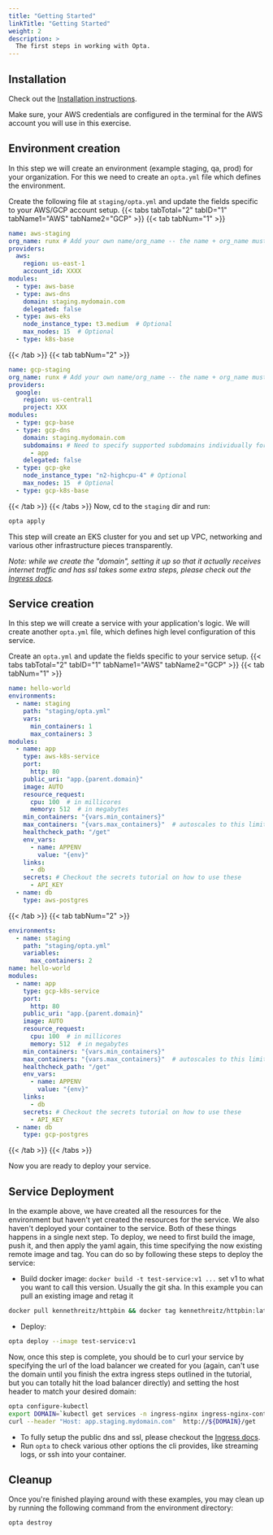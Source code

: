 ```yaml
---
title: "Getting Started"
linkTitle: "Getting Started"
weight: 2
description: >
  The first steps in working with Opta.
---
```



## Installation
Check out the [Installation instructions](/docs/installation).

Make sure, your AWS credentials are configured in the terminal for the AWS account you will use in this exercise.

## Environment creation
In this step we will create an environment (example staging, qa, prod) for your organization.
For this we need to create an `opta.yml` file which defines the environment.

Create the following file at `staging/opta.yml` and update the fields specific to your AWS/GCP account setup.
{{< tabs tabTotal="2" tabID="1" tabName1="AWS" tabName2="GCP" >}}
{{< tab tabNum="1" >}}
```yaml
name: aws-staging
org_name: runx # Add your own name/org_name -- the name + org_name must be universally unique
providers:
  aws:
    region: us-east-1
    account_id: XXXX
modules:
  - type: aws-base
  - type: aws-dns
    domain: staging.mydomain.com
    delegated: false
  - type: aws-eks
    node_instance_type: t3.medium  # Optional
    max_nodes: 15  # Optional
  - type: k8s-base
```
{{< /tab >}}
{{< tab tabNum="2" >}}
```yaml
name: gcp-staging
org_name: runx # Add your own name/org_name -- the name + org_name must be universally unique
providers:
  google:
    region: us-central1
    project: XXX
modules:
  - type: gcp-base
  - type: gcp-dns
    domain: staging.mydomain.com
    subdomains: # Need to specify supported subdomains individually for GCP
      - app 
    delegated: false
  - type: gcp-gke
    node_instance_type: "n2-highcpu-4" # Optional
    max_nodes: 15  # Optional
  - type: gcp-k8s-base
```
{{< /tab >}}
{{< /tabs >}}
Now, cd to the `staging` dir and run:
```bash
opta apply
```

This step will create an EKS cluster for you and set up VPC, networking and various other infrastructure pieces transparently.

_Note: while we create the "domain", setting it up so that it actually receives internet traffic and has ssl takes some extra 
steps, please check out the [Ingress docs](/docs/tutorials/ingress)._

## Service creation
In this step we will create a service with your application's logic.
We will create another `opta.yml` file, which defines high level configuration of this service.

Create an `opta.yml` and update the fields specific to your service setup.
{{< tabs tabTotal="2" tabID="1" tabName1="AWS" tabName2="GCP" >}}
{{< tab tabNum="1" >}}
```yaml
name: hello-world
environments:
  - name: staging
    path: "staging/opta.yml"
    vars:
      min_containers: 1
      max_containers: 3
modules:
  - name: app
    type: aws-k8s-service
    port:
      http: 80
    public_uri: "app.{parent.domain}"
    image: AUTO
    resource_request:
      cpu: 100  # in millicores
      memory: 512  # in megabytes
    min_containers: "{vars.min_containers}"
    max_containers: "{vars.max_containers}"  # autoscales to this limit
    healthcheck_path: "/get"
    env_vars:
      - name: APPENV
        value: "{env}"
    links:
      - db
    secrets: # Checkout the secrets tutorial on how to use these
      - API_KEY
  - name: db
    type: aws-postgres
```
{{< /tab >}}
{{< tab tabNum="2" >}}
```yaml
environments:
  - name: staging
    path: "staging/opta.yml"
    variables:
      max_containers: 2
name: hello-world
modules:
  - name: app
    type: gcp-k8s-service
    port:
      http: 80
    public_uri: "app.{parent.domain}"
    image: AUTO
    resource_request:
      cpu: 100  # in millicores
      memory: 512  # in megabytes
    min_containers: "{vars.min_containers}"
    max_containers: "{vars.max_containers}"  # autoscales to this limit
    healthcheck_path: "/get"
    env_vars:
      - name: APPENV
        value: "{env}"
    links:
      - db
    secrets: # Checkout the secrets tutorial on how to use these
      - API_KEY
  - name: db
    type: gcp-postgres
```
{{< /tab >}}
{{< /tabs >}}

Now you are ready to deploy your service.

## Service Deployment
In the example above, we have created all the resources for the environment but haven't yet created the resources for the service. We also haven't deployed your container to the service. Both of these things happens in a single next step. 
To deploy, we need to first build the image, push it, and then apply
the yaml again, this time specifying the now existing remote image and tag. You can do so by following these steps to 
deploy the service:

- Build docker image: `docker build -t test-service:v1 ...` set v1 to what you want to call this version. Usually the git sha. In this example you can pull an existing image and retag it
```bash
docker pull kennethreitz/httpbin && docker tag kennethreitz/httpbin:latest test-service:v1
```
- Deploy:
```bash
opta deploy --image test-service:v1
```

Now, once this step is complete, you should be to curl your service by specifying the url of the load balancer we
created for you (again, can't use the domain until you finish the extra ingress steps outlined in the tutorial, but
you can totally hit the load balancer directly) and setting the host header to match your desired domain:
```bash
opta configure-kubectl
export DOMAIN=`kubectl get services -n ingress-nginx ingress-nginx-controller --output jsonpath='{.status.loadBalancer.ingress[0].hostname}'`
curl --header "Host: app.staging.mydomain.com"  http://${DOMAIN}/get
```

- To fully setup the public dns and ssl, please checkout the [Ingress docs](/docs/tutorials/ingress).
- Run `opta` to check various other options the cli provides, like streaming logs, or ssh into your container.

## Cleanup
Once you're finished playing around with these examples, you may clean up by running the following command from the environment directory:
```bash
opta destroy
```
